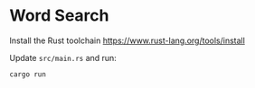 # Word Search

Install the Rust toolchain https://www.rust-lang.org/tools/install

Update `src/main.rs` and run:

```
cargo run
```
